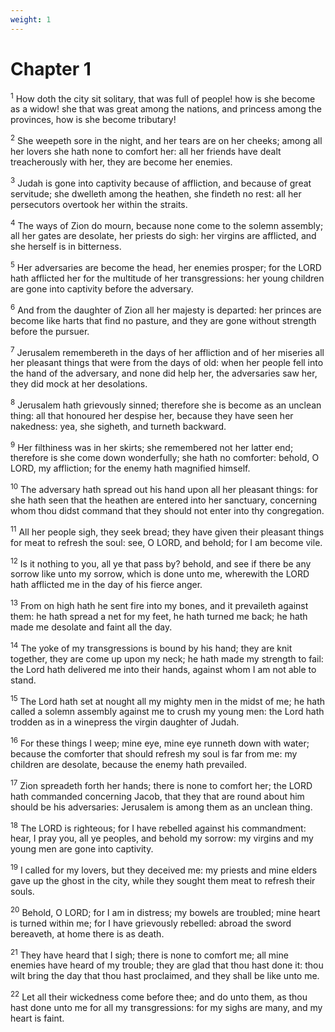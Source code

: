 ```yaml
---
weight: 1
---
```


# Chapter 1

<sup>1</sup> How doth the city sit solitary, that was full of people! how is she become as a widow! she that was great among the nations, and princess among the provinces, how is she become tributary! 

<sup>2</sup> She weepeth sore in the night, and her tears are on her cheeks; among all her lovers she hath none to comfort her: all her friends have dealt treacherously with her, they are become her enemies. 

<sup>3</sup> Judah is gone into captivity because of affliction, and because of great servitude; she dwelleth among the heathen, she findeth no rest: all her persecutors overtook her within the straits. 

<sup>4</sup> The ways of Zion do mourn, because none come to the solemn assembly; all her gates are desolate, her priests do sigh: her virgins are afflicted, and she herself is in bitterness. 

<sup>5</sup> Her adversaries are become the head, her enemies prosper; for the LORD hath afflicted her for the multitude of her transgressions: her young children are gone into captivity before the adversary. 

<sup>6</sup> And from the daughter of Zion all her majesty is departed: her princes are become like harts that find no pasture, and they are gone without strength before the pursuer. 

<sup>7</sup> Jerusalem remembereth in the days of her affliction and of her miseries all her pleasant things that were from the days of old: when her people fell into the hand of the adversary, and none did help her, the adversaries saw her, they did mock at her desolations. 

<sup>8</sup> Jerusalem hath grievously sinned; therefore she is become as an unclean thing: all that honoured her despise her, because they have seen her nakedness: yea, she sigheth, and turneth backward. 

<sup>9</sup> Her filthiness was in her skirts; she remembered not her latter end; therefore is she come down wonderfully; she hath no comforter: behold, O LORD, my affliction; for the enemy hath magnified himself. 

<sup>10</sup> The adversary hath spread out his hand upon all her pleasant things: for she hath seen that the heathen are entered into her sanctuary, concerning whom thou didst command that they should not enter into thy congregation. 

<sup>11</sup> All her people sigh, they seek bread; they have given their pleasant things for meat to refresh the soul: see, O LORD, and behold; for I am become vile. 

<sup>12</sup> Is it nothing to you, all ye that pass by? behold, and see if there be any sorrow like unto my sorrow, which is done unto me, wherewith the LORD hath afflicted me in the day of his fierce anger. 

<sup>13</sup> From on high hath he sent fire into my bones, and it prevaileth against them: he hath spread a net for my feet, he hath turned me back; he hath made me desolate and faint all the day. 

<sup>14</sup> The yoke of my transgressions is bound by his hand; they are knit together, they are come up upon my neck; he hath made my strength to fail: the Lord hath delivered me into their hands, against whom I am not able to stand. 

<sup>15</sup> The Lord hath set at nought all my mighty men in the midst of me; he hath called a solemn assembly against me to crush my young men: the Lord hath trodden as in a winepress the virgin daughter of Judah. 

<sup>16</sup> For these things I weep; mine eye, mine eye runneth down with water; because the comforter that should refresh my soul is far from me: my children are desolate, because the enemy hath prevailed. 

<sup>17</sup> Zion spreadeth forth her hands; there is none to comfort her; the LORD hath commanded concerning Jacob, that they that are round about him should be his adversaries: Jerusalem is among them as an unclean thing. 

<sup>18</sup> The LORD is righteous; for I have rebelled against his commandment: hear, I pray you, all ye peoples, and behold my sorrow: my virgins and my young men are gone into captivity. 

<sup>19</sup> I called for my lovers, but they deceived me: my priests and mine elders gave up the ghost in the city, while they sought them meat to refresh their souls. 

<sup>20</sup> Behold, O LORD; for I am in distress; my bowels are troubled; mine heart is turned within me; for I have grievously rebelled: abroad the sword bereaveth, at home there is as death. 

<sup>21</sup> They have heard that I sigh; there is none to comfort me; all mine enemies have heard of my trouble; they are glad that thou hast done it: thou wilt bring the day that thou hast proclaimed, and they shall be like unto me. 

<sup>22</sup> Let all their wickedness come before thee; and do unto them, as thou hast done unto me for all my transgressions: for my sighs are many, and my heart is faint. 


